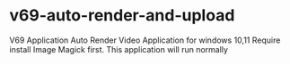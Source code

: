 # v69-auto-render-and-upload
V69 Application Auto Render Video Application for windows 10,11
Require install Image Magick first. This application will run normally
